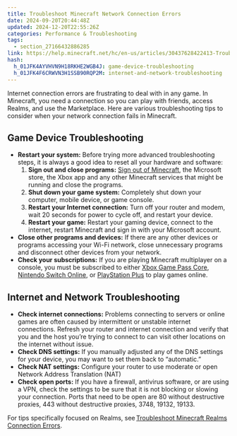 ```yaml
---
title: Troubleshoot Minecraft Network Connection Errors
date: 2024-09-20T20:44:48Z
updated: 2024-12-20T22:55:26Z
categories: Performance & Troubleshooting
tags:
  - section_27166432886285
link: https://help.minecraft.net/hc/en-us/articles/30437628422413-Troubleshoot-Minecraft-Network-Connection-Errors
hash:
  h_01JFK4AYVHVN9H18RKHE2WGB4J: game-device-troubleshooting
  h_01JFK4F6CRWVN3H1SSB90RQP2M: internet-and-network-troubleshooting
---
```


Internet connection errors are frustrating to deal with in any game. In Minecraft, you need a connection so you can play with friends, access Realms, and use the Marketplace. Here are various troubleshooting tips to consider when your network connection fails in Minecraft.

## Game Device Troubleshooting

- **Restart your system:** Before trying more advanced troubleshooting steps, it is always a good idea to reset all your hardware and software:
  1.  **Sign out and close programs:** [Sign out of Minecraft](../Account-Sign-In/How-to-Sign-Out-of-Minecraft.md), the Microsoft store, the Xbox app and any other Minecraft services that might be running and close the programs.
  2.  **Shut down your game system:** Completely shut down your computer, mobile device, or game console.
  3.  **Restart your Internet connection:** Turn off your router and modem, wait 20 seconds for power to cycle off, and restart your device.
  4.  **Restart your game:** Restart your gaming device, connect to the internet, restart Minecraft and sign in with your Microsoft account.
- **Close other programs and devices:** If there are any other devices or programs accessing your Wi-Fi network, close unnecessary programs and disconnect other devices from your network.
- **Check your subscriptions:** If you are playing Minecraft multiplayer on a console, you must be subscribed to either [Xbox Game Pass Core](https://www.xbox.com/en-US/xbox-game-pass), [Nintendo Switch Online](https://ec.nintendo.com/US/en/membership/), or [PlayStation Plus](https://www.playstation.com/en-us/ps-plus/) to play games online.

## Internet and Network Troubleshooting

- **Check internet connections:** Problems connecting to servers or online games are often caused by intermittent or unstable internet connections. Refresh your router and internet connection and verify that you and the host you’re trying to connect to can visit other locations on the internet without issue.
- **Check DNS settings:** If you manually adjusted any of the DNS settings for your device, you may want to set them back to “automatic.”
- **Check NAT settings:** Configure your router to use moderate or open Network Address Translation (NAT)
- **Check open ports:** If you have a firewall, antivirus software, or are using a VPN, check the settings to be sure that it is not blocking or slowing your connection. Ports that need to be open are 80 without destructive proxies, 443 without destructive proxies, 3748, 19132, 19133.

For tips specifically focused on Realms, see [Troubleshoot Minecraft Realms Connection Errors](../Troubleshoot-Minecraft-Realms/Troubleshoot-Minecraft-Realms-Connection-Errors.md).
